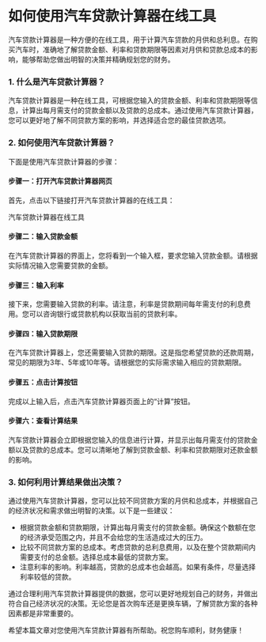 如何使用汽车贷款计算器在线工具
===============

汽车贷款计算器是一种方便的在线工具，用于计算汽车贷款的月供和总利息。在购买汽车时，准确地了解贷款金额、利率和贷款期限等因素对月供和贷款总成本的影响，能够帮助您做出明智的决策并精确规划您的财务。

### 1. 什么是汽车贷款计算器？

汽车贷款计算器是一种在线工具，可根据您输入的贷款金额、利率和贷款期限等信息，计算出每月需支付的贷款金额以及贷款的总成本。通过使用汽车贷款计算器，您可以更好地了解不同贷款方案的影响，并选择适合您的最佳贷款选项。

### 2. 如何使用汽车贷款计算器？

下面是使用汽车贷款计算器的步骤：

#### 步骤一：打开汽车贷款计算器网页

首先，点击以下链接打开汽车贷款计算器的在线工具：

汽车贷款计算器在线工具

#### 步骤二：输入贷款金额

在汽车贷款计算器的界面上，您将看到一个输入框，要求您输入贷款金额。请根据实际情况输入您需要贷款的金额。

#### 步骤三：输入利率

接下来，您需要输入贷款的利率。请注意，利率是贷款期间每年需支付的利息费用。您可以咨询银行或贷款机构以获取当前的贷款利率。

#### 步骤四：输入贷款期限

在汽车贷款计算器上，您还需要输入贷款的期限。这是指您希望贷款的还款周期，常见的期限为3年、5年或10年等。请根据您的实际需求输入相应的贷款期限。

#### 步骤五：点击计算按钮

完成以上输入后，点击汽车贷款计算器页面上的“计算”按钮。

#### 步骤六：查看计算结果

汽车贷款计算器会立即根据您输入的信息进行计算，并显示出每月需支付的贷款金额以及贷款的总成本。您可以清晰地了解到贷款金额、利率和贷款期限对还款金额的影响。

### 3. 如何利用计算结果做出决策？

通过使用汽车贷款计算器，您可以比较不同贷款方案的月供和总成本，并根据自己的经济状况和需求做出明智的决策。以下是一些建议：

- 根据贷款金额和贷款期限，计算出每月需支付的贷款金额。确保这个数额在您的经济承受范围之内，并且不会给您的生活造成过大的压力。
- 比较不同贷款方案的总成本。考虑贷款的总利息费用，以及在整个贷款期间内需要支付的总金额。选择总成本最低的贷款方案。
- 注意利率的影响。利率越高，贷款的总成本也会越高。如果有条件，尽量选择利率较低的贷款。

通过合理利用汽车贷款计算器提供的数据，您可以更好地规划自己的财务，并做出符合自己经济状况的决策。无论您是首次购车还是更换车辆，了解贷款方案的各种因素都是非常重要的。

希望本篇文章对您使用汽车贷款计算器有所帮助。祝您购车顺利，财务健康！